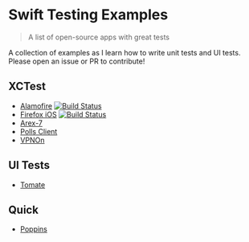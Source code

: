 # Swift Testing Examples
> A list of open-source apps with great tests

A collection of examples as I learn how to write unit tests and UI tests. Please open an issue or PR to contribute! 

## XCTest
- [Alamofire](https://github.com/Alamofire/Alamofire) [![Build Status](https://travis-ci.org/Alamofire/Alamofire.svg?branch=master)](https://travis-ci.org/Alamofire/Alamofire)
- [Firefox iOS](https://github.com/mozilla/firefox-ios) [![Build Status](https://travis-ci.org/mozilla/firefox-ios.svg?branch=master)](https://travis-ci.org/mozilla/firefox-ios)
- [Arex-7](https://github.com/a2/arex-7)
- [Polls Client](https://github.com/apiaryio/polls-app) 
- [VPNOn](https://github.com/lexrus/VPNOn)

## UI Tests
- [Tomate](https://github.com/dasdom/Tomate)

## Quick
- [Poppins](https://github.com/thoughtbot/poppins)
